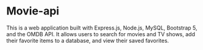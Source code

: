 # Movie-api
This is a web application built with Express.js, Node.js, MySQL, Bootstrap 5, and the OMDB API. It allows users to search for movies and TV shows, add their favorite items to a database, and view their saved favorites.
